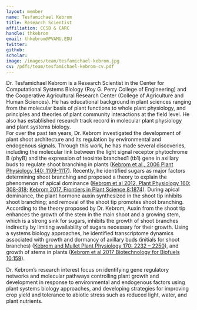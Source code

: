 ```yaml
---
layout: member
name: Tesfamichael Kebrom
title: Research Scientist
affiliation: CCSB & CARC
handle: thkebrom
email: thkebrom@PVAMU.EDU
twitter:
github: 
scholar: 
image: /images/team/tesfamichael-kebrom.jpg
cv: /pdfs/team/tesfamichael-kebrom-cv.pdf
---
```



Dr. Tesfamichael Kebrom is a Research Scientist in the Center for Computational Systems Biology (Roy G. Perry College of Engineering) and the Cooperative Agricultural Research Center (College of Agriculture and Human Sciences). He has educational background in plant sciences ranging from the molecular basis of plant functions to whole plant physiology, and principles and theories of plant community interactions at the field level. He also has established research track record in molecular plant physiology and plant systems biology.  
For over the past ten years, Dr. Kebrom investigated the development of plant shoot architecture and its regulation by environmental and endogenous signals. Through this work, he has made several discoveries, including the molecular link between the light signal receptor phytochrome B (phyB) and the expression of teosinte branched1 (tb1) gene in axillary buds to regulate shoot branching in plants ([Kebrom et al., 2006 Plant Physiology 140: 1109-1117](http://www.plantphysiol.org/content/140/3/1109.short)). Recently, he identified sugars as major factors determining shoot branching and proposed a theory to explain the phenomenon of apical dominance ([Kebrom et al 2012, Plant Physiology 160: 308-318](http://www.plantphysiol.org/content/160/1/308); [Kebrom 2017, Frontiers in Plant Science 8:1874](https://www.frontiersin.org/articles/10.3389/fpls.2017.01874/full)).  During apical dominance, the plant hormone auxin synthesized in the shoot tip inhibits shoot branching; and removal of the shoot tip promotes shoot branching. According to the theory proposed by Dr. Kebrom, Auxin from the shoot tip enhances the growth of the stem in the main shoot and a growing stem, which is a strong sink for sugars, inhibits the growth of shoot branches indirectly by limiting availability of sugars necessary for their growth. Using a systems biology approaches, he identified transcriptome dynamics associated with growth and dormancy of axillary buds (initials for shoot branches) ([Kebrom and Mullet Plant Physiology 170: 2232 – 2250](http://www.plantphysiol.org/content/170/4/2232)), and growth of stems in plants ([Kebrom et al 2017 Biotechnology for Biofuels 10:159](https://biotechnologyforbiofuels.biomedcentral.com/articles/10.1186/s13068-017-0848-3)). 

Dr. Kebrom’s research interest focus on identifying gene regulatory networks and molecular pathways controlling plant growth and development in response to environmental and endogenous factors using plant systems biology approaches, and developing strategies for improving crop yield and tolerance to abiotic stress such as reduced light, water, and plant nutrients.


